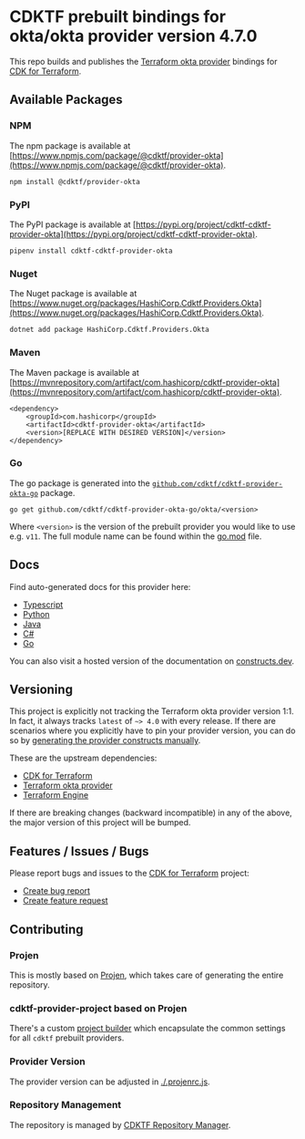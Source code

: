 
# CDKTF prebuilt bindings for okta/okta provider version 4.7.0

This repo builds and publishes the [Terraform okta provider](https://registry.terraform.io/providers/okta/okta/4.7.0/docs) bindings for [CDK for Terraform](https://cdk.tf).

## Available Packages

### NPM

The npm package is available at [https://www.npmjs.com/package/@cdktf/provider-okta](https://www.npmjs.com/package/@cdktf/provider-okta).

`npm install @cdktf/provider-okta`

### PyPI

The PyPI package is available at [https://pypi.org/project/cdktf-cdktf-provider-okta](https://pypi.org/project/cdktf-cdktf-provider-okta).

`pipenv install cdktf-cdktf-provider-okta`

### Nuget

The Nuget package is available at [https://www.nuget.org/packages/HashiCorp.Cdktf.Providers.Okta](https://www.nuget.org/packages/HashiCorp.Cdktf.Providers.Okta).

`dotnet add package HashiCorp.Cdktf.Providers.Okta`

### Maven

The Maven package is available at [https://mvnrepository.com/artifact/com.hashicorp/cdktf-provider-okta](https://mvnrepository.com/artifact/com.hashicorp/cdktf-provider-okta).

```
<dependency>
    <groupId>com.hashicorp</groupId>
    <artifactId>cdktf-provider-okta</artifactId>
    <version>[REPLACE WITH DESIRED VERSION]</version>
</dependency>
```

### Go

The go package is generated into the [`github.com/cdktf/cdktf-provider-okta-go`](https://github.com/cdktf/cdktf-provider-okta-go) package.

`go get github.com/cdktf/cdktf-provider-okta-go/okta/<version>`

Where `<version>` is the version of the prebuilt provider you would like to use e.g. `v11`. The full module name can be found
within the [go.mod](https://github.com/cdktf/cdktf-provider-okta-go/blob/main/okta/go.mod#L1) file.

## Docs

Find auto-generated docs for this provider here: 

- [Typescript](./docs/API.typescript.md)
- [Python](./docs/API.python.md)
- [Java](./docs/API.java.md)
- [C#](./docs/API.csharp.md)
- [Go](./docs/API.go.md)

You can also visit a hosted version of the documentation on [constructs.dev](https://constructs.dev/packages/@cdktf/provider-okta).

## Versioning

This project is explicitly not tracking the Terraform okta provider version 1:1. In fact, it always tracks `latest` of `~> 4.0` with every release. If there are scenarios where you explicitly have to pin your provider version, you can do so by [generating the provider constructs manually](https://cdk.tf/imports).

These are the upstream dependencies:

- [CDK for Terraform](https://cdk.tf)
- [Terraform okta provider](https://registry.terraform.io/providers/okta/okta/4.7.0)
- [Terraform Engine](https://terraform.io)

If there are breaking changes (backward incompatible) in any of the above, the major version of this project will be bumped.

## Features / Issues / Bugs

Please report bugs and issues to the [CDK for Terraform](https://cdk.tf) project:

- [Create bug report](https://cdk.tf/bug)
- [Create feature request](https://cdk.tf/feature)

## Contributing

### Projen

This is mostly based on [Projen](https://github.com/projen/projen), which takes care of generating the entire repository.

### cdktf-provider-project based on Projen

There's a custom [project builder](https://github.com/cdktf/cdktf-provider-project) which encapsulate the common settings for all `cdktf` prebuilt providers.

### Provider Version

The provider version can be adjusted in [./.projenrc.js](./.projenrc.js).

### Repository Management

The repository is managed by [CDKTF Repository Manager](https://github.com/cdktf/cdktf-repository-manager/).
